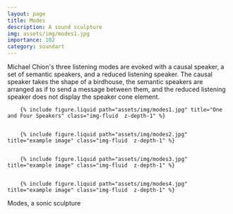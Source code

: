 ```yaml
---
layout: page
title: Modes
description: A sound sculpture 
img: assets/img/modes1.jpg
importance: 102
category: soundart
---
```


Michael Chion's three listening modes are evoked with a causal speaker, a set of semantic speakers, and a reduced listening speaker. The causal speaker takes the shape of a birdhouse, the semantic speakers are arranged as if to send a message between them, and the reduced listening speaker does not display the speaker cone element.


<div class="row">
    
        {% include figure.liquid path="assets/img/modes1.jpg" title="One and Four Speakers" class="img-fluid  z-depth-1" %}
 
    
        {% include figure.liquid path="assets/img/modes2.jpg" title="example image" class="img-fluid  z-depth-1" %}
   

        {% include figure.liquid path="assets/img/modes3.jpg" title="example image" class="img-fluid  z-depth-1" %}
 

        {% include figure.liquid path="assets/img/modes4.jpg" title="example image" class="img-fluid  z-depth-1" %}


</div>




<div class="caption">
    Modes,  a sonic sculpture

</div>

